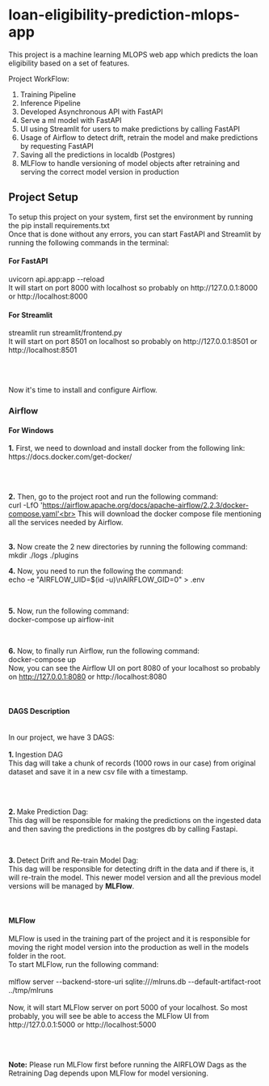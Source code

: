 # loan-eligibility-prediction-mlops-app
This project is a machine learning MLOPS web app which predicts the loan eligibility based on a set of features.

Project WorkFlow:

1. Training Pipeline
2. Inference Pipeline
3. Developed Asynchronous API with FastAPI
4. Serve a ml model with FastAPI
5. UI using Streamlit for users to make predictions by calling FastAPI
6. Usage of Airflow to detect drift, retrain the model and make predictions by requesting FastAPI
7. Saving all the predictions in localdb (Postgres)
8. MLFlow to handle versioning of model objects after retraining and serving the correct model version in production

<h2>Project Setup</h2>

To setup this project on your system, first set the environment by running the pip install requirements.txt<br>
Once that is done without any errors, you can start FastAPI and Streamlit by running the following commands in the terminal:<br>
<h4>For FastAPI</h4>
uvicorn api.app:app --reload

<br>
It will start on port 8000 with localhost so probably on http://127.0.0.1:8000 or http://localhost:8000

<br>

<h4>For Streamlit</h4>
streamlit run streamlit/frontend.py

<br>
It will start on port 8501 on localhost so probably on http://127.0.0.1:8501 or http://localhost:8501

<br><br>

Now it's time to install and configure Airflow.

<h3>Airflow</h3>

<h4>For Windows</h4>
<b>1.</b> First, we need to download and install docker from the following link:<br>
https://docs.docker.com/get-docker/

<br><br>

<b>2.</b> Then, go to the project root and run the following command:<br>
curl -LfO 'https://airflow.apache.org/docs/apache-airflow/2.2.3/docker-compose.yaml'<br>
This will download the docker compose file mentioning all the services needed by Airflow.

<br>
<b>3.</b> Now create the 2 new directories by running the following command:<br>
mkdir ./logs ./plugins

<br>

<b>4.</b> Now, you need to run the following the command:<br>
echo -e "AIRFLOW_UID=$(id -u)\nAIRFLOW_GID=0" > .env

<br>

<b>5.</b> Now, run the following command:<br>
docker-compose up airflow-init

<br>

<b>6.</b> Now, to finally run Airflow, run the following command:<br>
docker-compose up
<br>
Now, you can see the Airflow UI on port 8080 of your localhost so probably on http://127.0.0.1:8080 or http://localhost:8080

<br>
<h4>DAGS Description</h4><br>
In our project, we have 3 DAGS:<br><br>
<b>1. </b> Ingestion DAG<br>
This dag will take a chunk of records (1000 rows in our case) from original dataset and save it in a new csv file with a timestamp.

<br><br>

<b>2. </b> Make Prediction Dag:<br>
This dag will be responsible for making the predictions on the ingested data and then saving the predictions in the postgres db by calling Fastapi.

<br>

<b>3. </b> Detect Drift and Re-train Model Dag:<br>
This dag will be responsible for detecting drift in the data and if there is, it will re-train the model. This newer model version and all the previous model versions will be managed by <b>MLFlow</b>. 

<br>

<h4>MLFlow</h4>
MLFlow is used in the training part of the project and it is responsible for moving the right model version into the production as well in the models folder in the root.<br>
To start MLFlow, run the following command:<br><br>
mlflow server     --backend-store-uri sqlite:///mlruns.db     --default-artifact-root ../tmp/mlruns
<br><br>
Now, it will start MLFlow server on port 5000 of your localhost. So most probably, you will see be able to access the MLFlow UI from http://127.0.0.1:5000 or http://localhost:5000

<br><br>

<b>Note:</b> Please run MLFlow first before running the AIRFLOW Dags as the Retraining Dag depends upon MLFlow for model versioning.
